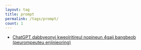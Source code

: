 ```yaml
---
layout: tag
title: prompt
permalink: /tags/prompt/
count: 1
---
```


- [ChatGPT dabbyeonyi kweolritireul nopineun 4gaji bangbeob (peurompeuteu enjinieoring)](https://futurecreator.github.io/2024/02/13/chatgpt-prompt-engineering/)
